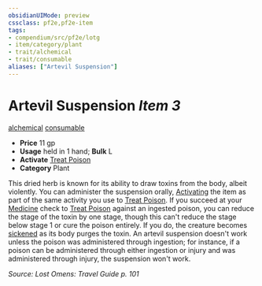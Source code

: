 ```yaml
---
obsidianUIMode: preview
cssclass: pf2e,pf2e-item
tags:
- compendium/src/pf2e/lotg
- item/category/plant
- trait/alchemical
- trait/consumable
aliases: ["Artevil Suspension"]
---
```

# Artevil Suspension *Item 3*  
[alchemical](../../../rules/traits/alchemical.md)  [consumable](../../../rules/traits/consumable.md)  

- **Price** 11 gp
- **Usage** held in 1 hand; **Bulk** L
- **Activate** [Treat Poison](../../../rules/actions/treat-poison.md)
- **Category** Plant

This dried herb is known for its ability to draw toxins from the body, albeit violently. You can administer the suspension orally, [Activating](../../../rules/actions/activate-an-item.md) the item as part of the same activity you use to [Treat Poison](../../../rules/actions/treat-poison.md). If you succeed at your [Medicine](../../skills.md#Medicine) check to [Treat Poison](../../../rules/actions/treat-poison.md) against an ingested poison, you can reduce the stage of the toxin by one stage, though this can't reduce the stage below stage 1 or cure the poison entirely. If you do, the creature becomes [sickened](../../../rules/conditions.md#Sickened) as its body purges the toxin. An artevil suspension doesn't work unless the poison was administered through ingestion; for instance, if a poison can be administered through either ingestion or injury and was administered through injury, the suspension won't work.

*Source: Lost Omens: Travel Guide p. 101*